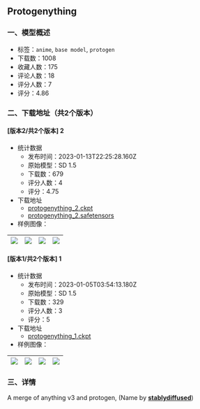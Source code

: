 ## Protogenything
### 一、模型概述

- 标签：`anime`, `base model`, `protogen`
- 下载数：1008
- 收藏人数：175
- 评论人数：18
- 评分人数：7
- 评分：4.86

### 二、下载地址（共2个版本）

#### [版本2/共2个版本] 2

- 统计数据
  - 发布时间：2023-01-13T22:25:28.160Z
  - 原始模型：SD 1.5
  - 下载数：679
  - 评分人数：4
  - 评分：4.75
- 下载地址
  - [protogenything_2.ckpt](https://civitai.com/api/download/models/4292?type=Model&format=PickleTensor&size=full&fp=fp16)
  - [protogenything_2.safetensors](https://civitai.com/api/download/models/4292)
- 样例图像：

| <img src="https://image.civitai.com/xG1nkqKTMzGDvpLrqFT7WA/545eab9c-44c6-45a6-468b-b7f651816800/width=450/28215.jpeg" /> | <img src="https://image.civitai.com/xG1nkqKTMzGDvpLrqFT7WA/43426a97-88f1-4323-06d4-bbd15add9500/width=450/28213.jpeg" /> | <img src="https://image.civitai.com/xG1nkqKTMzGDvpLrqFT7WA/87cd0c49-8140-43c0-a5f2-472994d2c300/width=450/28212.jpeg" /> | <img src="https://image.civitai.com/xG1nkqKTMzGDvpLrqFT7WA/43298ddd-e9a2-48b7-453e-f078c799da00/width=450/28211.jpeg" /> |
| ---- | ---- | ---- | ---- |

#### [版本1/共2个版本] 1

- 统计数据
  - 发布时间：2023-01-05T03:54:13.180Z
  - 原始模型：SD 1.5
  - 下载数：329
  - 评分人数：3
  - 评分：5
- 下载地址
  - [protogenything_1.ckpt](https://civitai.com/api/download/models/4175)
- 样例图像：

| <img src="https://image.civitai.com/xG1nkqKTMzGDvpLrqFT7WA/9d9e64a5-5e1c-4967-a3be-45dd65fed800/width=450/26994.jpeg" /> | <img src="https://image.civitai.com/xG1nkqKTMzGDvpLrqFT7WA/3a56c190-9b7f-46e3-a929-523c9468a200/width=450/27002.jpeg" /> | <img src="https://image.civitai.com/xG1nkqKTMzGDvpLrqFT7WA/9ebafa7d-b69c-4294-a2ba-5b511e439800/width=450/27001.jpeg" /> | <img src="https://image.civitai.com/xG1nkqKTMzGDvpLrqFT7WA/341efe08-4986-476f-59d1-ead2b2b50500/width=450/27000.jpeg" /> |
| ---- | ---- | ---- | ---- |


### 三、详情
<p>A merge of anything v3 and protogen, (Name by <a target="_blank" rel="ugc" href="https://civitai.com/user/stablydiffused"><strong>stablydiffused</strong></a>)</p>
